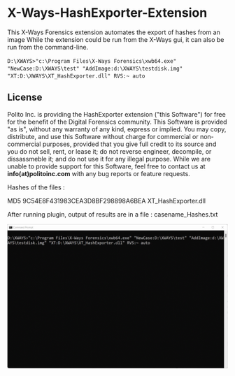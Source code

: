 # X-Ways-HashExporter-Extension
This X-Ways Forensics extension automates the export of hashes from an image
While the extension could be run from the X-Ways gui, it can also be run from the command-line.

<code>D:\XWAYS>"c:\Program Files\X-Ways Forensics\xwb64.exe" "NewCase:D:\XWAYS\test" "AddImage:d:\XWAYS\testdisk.img" "XT:D:\XWAYS\XT_HashExporter.dll" RVS:~ auto</code>


## License
Polito Inc. is providing the HashExporter extension ("this Software") for free for the benefit of the Digital Forensics community. This Software is provided "as is", without any warranty of any kind, express or implied. You may copy, distribute, and use this Software without charge for commercial or non-commercial purposes, provided that you give full credit to its source and you do not sell, rent, or lease it; do not reverse engineer, decompile, or dissassmeble it; and do not use it for any illegal purpose. While we are unable to provide support for this Software, feel free to contact us at  <b>info(at)politoinc.com</b>  with any bug reports or feature requests.
<p>Hashes of the files : 

<p>  MD5      9C54E8F431983CEA3D8BF298898A6BEA                 XT_HashExporter.dll
<p> After running plugin, output of results are in a file : casename_Hashes.txt
<p>
<!-- See blog post here for more details and instructions for how to use this extension in X-Ways: -->
<img src="./x-ways-hashing.gif">
